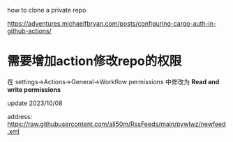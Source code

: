how to clone a private repo

https://adventures.michaelfbryan.com/posts/configuring-cargo-auth-in-github-actions/

# 需要增加action修改repo的权限

在 settings->Actions->General->Workflow permissions 中修改为 **Read and write permissions**

update 2023/10/08

address:  
https://raw.githubusercontent.com/ali50m/RssFeeds/main/pywlwz/newfeed.xml
